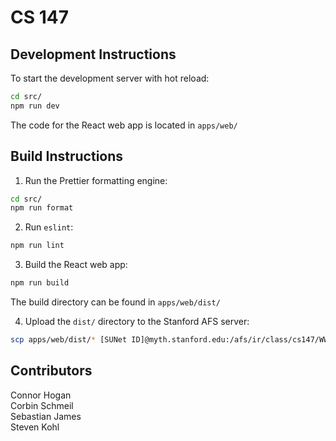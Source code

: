 # CS 147

## Development Instructions

To start the development server with hot reload:

```bash
cd src/
npm run dev
```

The code for the React web app is located in `apps/web/`

## Build Instructions

1. Run the Prettier formatting engine:

```bash
cd src/
npm run format
```

2. Run `eslint`:

```bash
npm run lint
```

3. Build the React web app:

```bash
npm run build
```

The build directory can be found in `apps/web/dist/`

4. Upload the `dist/` directory to the Stanford AFS server:

```bash
scp apps/web/dist/* [SUNet ID]@myth.stanford.edu:/afs/ir/class/cs147/WWW/projects/BecomingIron-Man/Wavelength
```

## Contributors

Connor Hogan  
Corbin Schmeil  
Sebastian James  
Steven Kohl
